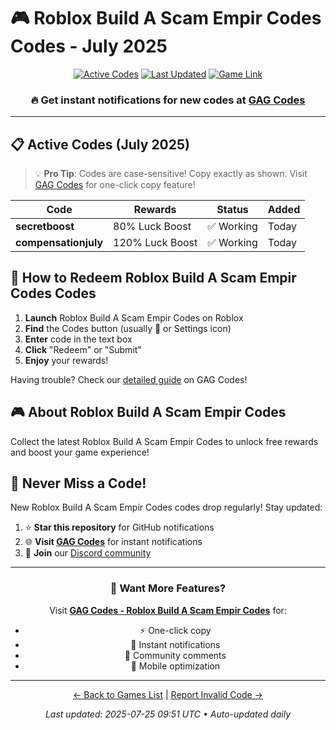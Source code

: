 # 🎮 Roblox Build A Scam Empir Codes Codes - July 2025

<div align="center">

[![Active Codes](https://img.shields.io/badge/Active%20Codes-2-brightgreen)](https://gagcodes.com/roblox/roblox-build-a-scam-empire)
[![Last Updated](https://img.shields.io/badge/Last%20Updated-Today-orange)](https://gagcodes.com/roblox/roblox-build-a-scam-empire)
[![Game Link](https://img.shields.io/badge/Play-Roblox%20Build%20A%20Scam%20Empir%20Codes-red)](https://www.roblox.com/games/)

### 🔥 **Get instant notifications for new codes at [GAG Codes](https://gagcodes.com/roblox/roblox-build-a-scam-empire)**

</div>

---

## 📋 Active Codes (July 2025)

> 💡 **Pro Tip**: Codes are case-sensitive! Copy exactly as shown. Visit [GAG Codes](https://gagcodes.com/roblox/roblox-build-a-scam-empire) for one-click copy feature!

| Code | Rewards | Status | Added |
|------|---------|--------|-------|
| **secretboost** | 80% Luck Boost | ✅ Working | Today |
| **compensationjuly** | 120% Luck Boost | ✅ Working | Today |


## 📖 How to Redeem Roblox Build A Scam Empir Codes Codes

1. **Launch** Roblox Build A Scam Empir Codes on Roblox
2. **Find** the Codes button (usually 🎁 or Settings icon)
3. **Enter** code in the text box
4. **Click** "Redeem" or "Submit"
5. **Enjoy** your rewards!

Having trouble? Check our [detailed guide](https://gagcodes.com/roblox/roblox-build-a-scam-empire#how-to-redeem) on GAG Codes!

## 🎮 About Roblox Build A Scam Empir Codes

Collect the latest Roblox Build A Scam Empir Codes to unlock free rewards and boost your game experience!

## 🔔 Never Miss a Code!

New Roblox Build A Scam Empir Codes codes drop regularly! Stay updated:

1. ⭐ **Star this repository** for GitHub notifications
2. 🌐 **Visit [GAG Codes](https://gagcodes.com/roblox/roblox-build-a-scam-empire)** for instant notifications
3. 💬 **Join** our [Discord community](https://gagcodes.com/discord)

---

<div align="center">

### 🚀 Want More Features?

Visit [**GAG Codes - Roblox Build A Scam Empir Codes**](https://gagcodes.com/roblox/roblox-build-a-scam-empire) for:
- ⚡ One-click copy
- 🔔 Instant notifications  
- 💬 Community comments
- 📱 Mobile optimization

---

[← Back to Games List](README.md) | [Report Invalid Code →](https://github.com/yourusername/roblox-codes-directory/issues)

*Last updated: 2025-07-25 09:51 UTC • Auto-updated daily*

</div>